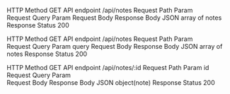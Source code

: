 HTTP Method           GET
API endpoint          /api/notes
Request Path Param    
Request Query Param
Request Body
Response Body         JSON array of notes
Response Status       200


HTTP Method           GET
API endpoint          /api/notes
Request Path Param    
Request Query Param   query
Request Body
Response Body         JSON array of notes
Response Status       200


HTTP Method           GET
API endpoint          /api/notes/:id
Request Path Param    id
Request Query Param   
Request Body
Response Body         JSON object(note)
Response Status       200